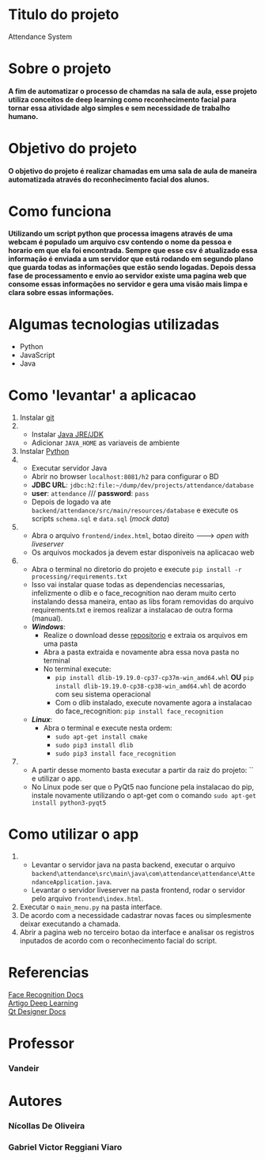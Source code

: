 # Titulo do projeto
Attendance System

# Sobre o projeto
#### A fim de automatizar o processo de chamdas na sala de aula, esse projeto utiliza conceitos de deep learning como reconhecimento facial para tornar essa atividade algo simples e sem necessidade de trabalho humano.

# Objetivo do projeto
#### O objetivo do projeto é realizar chamadas em uma sala de aula de maneira automatizada através do reconhecimento facial dos alunos.

# Como funciona
#### Utilizando um script python que processa imagens através de uma webcam é populado um arquivo csv contendo o nome da pessoa e horario em que ela foi encontrada. Sempre que esse csv é atualizado essa informação é enviada a um servidor que está rodando em segundo plano que guarda todas as informações que estão sendo logadas. Depois dessa fase de processamento e envio ao servidor existe uma pagina web que consome essas informações no servidor e gera uma visão mais limpa e clara sobre essas informações.

# Algumas tecnologias utilizadas
- Python
- JavaScript
- Java

# Como 'levantar' a aplicacao 
1. Instalar [git](https://git-scm.com/downloads)
2.  - Instalar [Java JRE/JDK](https://www.oracle.com/java/technologies/downloads/)
    - Adicionar `JAVA_HOME` as variaveis de ambiente
3. Instalar [Python](https://www.python.org/downloads/)
4.  - Executar servidor Java
    - Abrir no browser `localhost:8081/h2` para configurar o BD
    - **JDBC URL**: `jdbc:h2:file:~/dump/dev/projects/attendance/database`
    - **user**: `attendance` /// **password**: `pass`
    - Depois de logado va ate `backend/attendance/src/main/resources/database` e execute os scripts `schema.sql` e `data.sql` (*mock data*)
5.  - Abra o arquivo `frontend/index.html`, botao direito ---> *open with liveserver*
    - Os arquivos mockados ja devem estar disponiveis na aplicacao web
6.  - Abra o terminal no diretorio do projeto e execute `pip install -r processing/requirements.txt`
    - Isso vai instalar quase todas as dependencias necessarias, infelizmente o dlib e o face_recognition nao deram muito certo instalando dessa maneira, entao as libs foram removidas do arquivo requirements.txt e iremos realizar a instalacao de outra forma (manual).
    - ***Windows***:
        - Realize o download desse [repositorio](https://github.com/RvTechiNNovate/face_recog_dlib_file) e extraia os arquivos em uma pasta
        - Abra a pasta extraida e novamente abra essa nova pasta no terminal
        - No terminal execute:
            - `pip install dlib-19.19.0-cp37-cp37m-win_amd64.whl` **OU** `pip install dlib-19.19.0-cp38-cp38-win_amd64.whl` de acordo com seu sistema operacional
            - Com o dlib instalado, execute novamente agora a instalacao do face_recognition: `pip install face_recognition`
    - ***Linux***:
        - Abra o terminal e execute nesta ordem:
            - `sudo apt-get install cmake`
            - `sudo pip3 install dlib`
            - `sudo pip3 install face_recognition`
7.  - A partir desse momento basta executar a partir da raiz do projeto: `` e utilizar o app.
    - No Linux pode ser que o PyQt5 nao funcione pela instalacao do pip, instale novamente utilizando o apt-get com o comando `sudo apt-get install python3-pyqt5`

# Como utilizar o app
1.  - Levantar o servidor java na pasta backend, executar o arquivo `backend\attendance\src\main\java\com\attendance\attendance\AttendanceApplication.java`.
    - Levantar o servidor liveserver na pasta frontend, rodar o servidor pelo arquivo `frontend\index.html`.
2. Executar o `main_menu.py` na pasta interface.
3. De acordo com a necessidade cadastrar novas faces ou simplesmente deixar executando a chamada.
4. Abrir a pagina web no terceiro botao da interface e analisar os registros inputados de acordo com o reconhecimento facial do script.

# Referencias
[Face Recognition Docs](https://face-recognition.readthedocs.io/en/latest/index.html)  
[Artigo Deep Learning](https://medium.com/@ageitgey/machine-learning-is-fun-part-4-modern-face-recognition-with-deep-learning-c3cffc121d78)  
[Qt Designer Docs](https://doc.qt.io/qtforpython/)

# Professor
### Vandeir

# Autores
### Nícollas De Oliveira
### Gabriel Victor Reggiani Viaro
